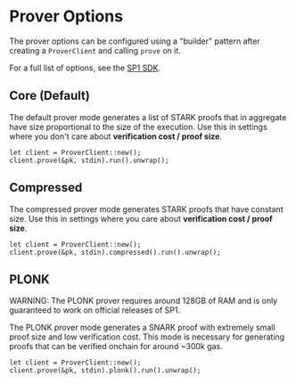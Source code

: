 # Prover Options

The prover options can be configured using a "builder" pattern after creating a `ProverClient` and 
calling `prove` on it.

For a full list of options, see the [SP1 SDK](https://github.com/succinctlabs/sp1/blob/dev/sdk/src/action.rs).

## Core (Default)

The default prover mode generates a list of STARK proofs that in aggregate have size proportional to
 the size of the execution. Use this in settings where you don't care about **verification cost / proof size**.

```rust,noplayground
let client = ProverClient::new();
client.prove(&pk, stdin).run().unwrap();
```

## Compressed

The compressed prover mode generates STARK proofs that have constant size. Use this in settings where you
care about **verification cost / proof size**.

```rust,noplayground
let client = ProverClient::new();
client.prove(&pk, stdin).compressed().run().unwrap();
```

## PLONK

<div class="warning">
WARNING: The PLONK prover requires around 128GB of RAM and is only guaranteed to work on official releases of SP1.
</div>


The PLONK prover mode generates a SNARK proof with extremely small proof size and low verification cost.
This mode is necessary for generating proofs that can be verified onchain for around ~300k gas.

```rust,noplayground
let client = ProverClient::new();
client.prove(&pk, stdin).plonk().run().unwrap();
```
